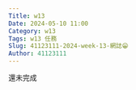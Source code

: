 ```yaml
---
Title: w13
Date: 2024-05-10 11:00
Category: w13
Tags: w13 任務
Slug: 41123111-2024-week-13-網誌😁
Author: 41123111
---
```

還未完成